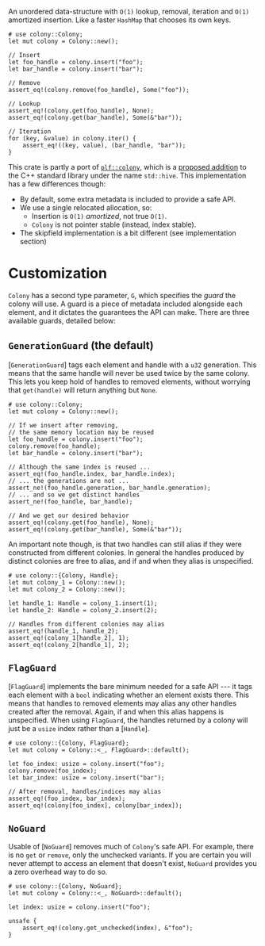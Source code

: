 An unordered data-structure with `O(1)` lookup, removal, iteration and `O(1)` amortized insertion.
Like a faster `HashMap` that chooses its own keys.

```
# use colony::Colony;
let mut colony = Colony::new();

// Insert
let foo_handle = colony.insert("foo");
let bar_handle = colony.insert("bar");

// Remove
assert_eq!(colony.remove(foo_handle), Some("foo"));

// Lookup
assert_eq!(colony.get(foo_handle), None);
assert_eq!(colony.get(bar_handle), Some(&"bar"));

// Iteration
for (key, &value) in colony.iter() {
    assert_eq!((key, value), (bar_handle, "bar"));
}
```

This crate is partly a port of [`plf::colony`](https://plflib.org/colony.htm), which is a 
[proposed addition](https://isocpp.org/files/papers/P0447R16.html)
to the C++ standard library under the name `std::hive`.
This implementation has a few differences though:
* By default, some extra metadata is included to provide a safe API.
* We use a single relocated allocation, so:
  * Insertion is `O(1)` *amortized*, not true `O(1)`.
  * `Colony` is not pointer stable (instead, index stable).
* The skipfield implementation is a bit different (see implementation section)

# Customization

`Colony` has a second type parameter, `G`, which specifies the *guard* the colony will use.
A guard is a piece of metadata included alongside each element, and it dictates the guarantees the API can make.
There are three available guards, detailed below:

## `GenerationGuard` (the default)

[`GenerationGuard`] tags each element and handle with a `u32` generation.
This means that the same handle will never be used twice by the same colony.
This lets you keep hold of handles to removed elements, without worrying that `get(handle)` will return anything but `None`.

```
# use colony::Colony;
let mut colony = Colony::new();

// If we insert after removing, 
// the same memory location may be reused
let foo_handle = colony.insert("foo");
colony.remove(foo_handle);
let bar_handle = colony.insert("bar");

// Although the same index is reused ...
assert_eq!(foo_handle.index, bar_handle.index);
// ... the generations are not ...
assert_ne!(foo_handle.generation, bar_handle.generation);
// ... and so we get distinct handles
assert_ne!(foo_handle, bar_handle);

// And we get our desired behavior
assert_eq!(colony.get(foo_handle), None);
assert_eq!(colony.get(bar_handle), Some(&"bar"));
```

An important note though, is that two handles can still alias if they were constructed from different colonies.
In general the handles produced by distinct colonies are free to alias, and if and when they alias is unspecified.

```
# use colony::{Colony, Handle};
let mut colony_1 = Colony::new();
let mut colony_2 = Colony::new();

let handle_1: Handle = colony_1.insert(1);
let handle_2: Handle = colony_2.insert(2);

// Handles from different colonies may alias
assert_eq!(handle_1, handle_2);
assert_eq!(colony_1[handle_2], 1);
assert_eq!(colony_2[handle_1], 2);
```

## `FlagGuard`

[`FlagGuard`] implements the bare minimum needed for a safe API --- it tags each element with a `bool` indicating whether an element exists there.
This means that handles to removed elements may alias any other handles created after the removal.
Again, if and when this alias happens is unspecified.
When using `FlagGuard`, the handles returned by a colony will just be a `usize` index rather than a [`Handle`].

```
# use colony::{Colony, FlagGuard};
let mut colony = Colony::<_, FlagGuard>::default();

let foo_index: usize = colony.insert("foo");
colony.remove(foo_index);
let bar_index: usize = colony.insert("bar");

// After removal, handles/indices may alias
assert_eq!(foo_index, bar_index);
assert_eq!(colony[foo_index], colony[bar_index]);
```

## `NoGuard`

Usable of [`NoGuard`] removes much of `Colony`'s safe API.
For example, there is no `get` or `remove`, only the unchecked variants.
If you are certain you will never attempt to access an element that doesn't exist, `NoGuard` provides you a zero overhead way to do so.

```
# use colony::{Colony, NoGuard};
let mut colony = Colony::<_, NoGuard>::default();

let index: usize = colony.insert("foo");

unsafe {
    assert_eq!(colony.get_unchecked(index), &"foo");
}
```
